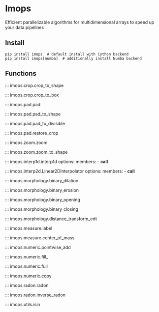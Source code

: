 # Imops

Efficient parallelizable algorithms for multidimensional arrays to speed up your data pipelines

## Install

```shell
pip install imops  # default install with Cython backend
pip install imops[numba]  # additionally install Numba backend
```

## Functions


::: imops.crop.crop_to_shape

::: imops.crop.crop_to_box

::: imops.pad.pad

::: imops.pad.pad_to_shape

::: imops.pad.pad_to_divisible

::: imops.pad.restore_crop

::: imops.zoom.zoom

::: imops.zoom.zoom_to_shape

::: imops.interp1d.interp1d
    options:
      members:
        - __call__

::: imops.interp2d.Linear2DInterpolator
    options:
      members:
        - __call__

::: imops.morphology.binary_dilation

::: imops.morphology.binary_erosion

::: imops.morphology.binary_opening

::: imops.morphology.binary_closing

::: imops.morphology.distance_transform_edt

::: imops.measure.label

::: imops.measure.center_of_mass

::: imops.numeric.pointwise_add

::: imops.numeric.fill_

::: imops.numeric.full

::: imops.numeric.copy

::: imops.radon.radon

::: imops.radon.inverse_radon

::: imops.utils.isin
